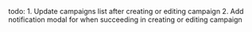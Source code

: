 todo:
    1. Update campaigns list after creating or editing campaign
    2. Add notification modal for when succeeding in creating or editing campaign